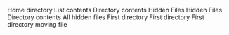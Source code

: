 Home directory
List contents
Directory contents
Hidden Files
Hidden Files
 Directory contents
All hidden files
First directory
First directory
First directory
moving file

